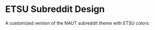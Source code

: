ETSU Subreddit Design
===============

A customized version of the NAUT subreddit theme with ETSU colors.
